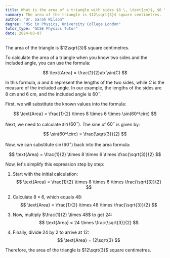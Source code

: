 ```yaml
---
title: What is the area of a triangle with sides $8 \, \text{cm}$, $6 \, \text{cm}$, and an included angle of $60^\circ$?
summary: The area of the triangle is $12\sqrt{3}$ square centimetres.
author: "Dr. Sarah Wilson"
degree: "MSc in Physics, University College London"
tutor_type: "GCSE Physics Tutor"
date: 2024-03-07
---
```


The area of the triangle is $12\sqrt{3}$ square centimetres.

To calculate the area of a triangle when you know two sides and the included angle, you can use the formula:

$$
\text{Area} = \frac{1}{2}ab \sin(C)
$$

In this formula, $a$ and $b$ represent the lengths of the two sides, while $C$ is the measure of the included angle. In our example, the lengths of the sides are $8$ cm and $6$ cm, and the included angle is $60^\circ$.

First, we will substitute the known values into the formula:

$$
\text{Area} = \frac{1}{2} \times 8 \times 6 \times \sin(60^\circ)
$$

Next, we need to calculate $\sin(60^\circ)$. The sine of $60^\circ$ is given by:

$$
\sin(60^\circ) = \frac{\sqrt{3}}{2}
$$

Now, we can substitute $\sin(60^\circ)$ back into the area formula:

$$
\text{Area} = \frac{1}{2} \times 8 \times 6 \times \frac{\sqrt{3}}{2}
$$

Now, let's simplify this expression step by step:

1. Start with the initial calculation:
   $$
   \text{Area} = \frac{1}{2} \times 8 \times 6 \times \frac{\sqrt{3}}{2}
   $$

2. Calculate $8 \times 6$, which equals $48$:
   $$
   \text{Area} = \frac{1}{2} \times 48 \times \frac{\sqrt{3}}{2}
   $$

3. Now, multiply $\frac{1}{2} \times 48$ to get $24$:
   $$
   \text{Area} = 24 \times \frac{\sqrt{3}}{2}
   $$

4. Finally, divide $24$ by $2$ to arrive at $12$:
   $$
   \text{Area} = 12\sqrt{3}
   $$

Therefore, the area of the triangle is $12\sqrt{3}$ square centimetres.
    